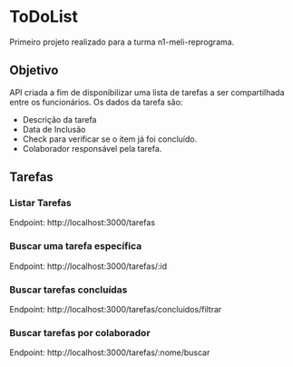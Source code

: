 # ToDoList

Primeiro projeto realizado para a turma n1-meli-reprograma.

## Objetivo
API criada a fim de disponibilizar uma lista de tarefas a ser compartilhada entre os funcionários. Os dados da tarefa são:

- Descrição da tarefa
- Data de Inclusão 
- Check para verificar se o item já foi concluído.
- Colaborador responsável pela tarefa.

## Tarefas

### Listar Tarefas
Endpoint: http://localhost:3000/tarefas

### Buscar uma tarefa específica
Endpoint: http://localhost:3000/tarefas/:id

### Buscar tarefas concluídas
Endpoint: http://localhost:3000/tarefas/concluidos/filtrar

### Buscar tarefas por colaborador
Endpoint: http://localhost:3000/tarefas/:nome/buscar